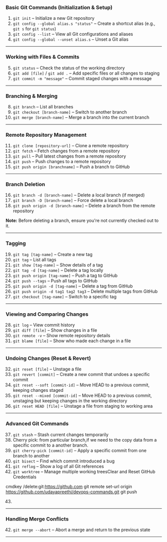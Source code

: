   

### **Basic Git Commands (Initialization & Setup)**
1. `git init` – Initialize a new Git repository  
2. `git config --global alias.s "status"` – Create a shortcut alias (e.g., `git s` for `git status`)  
3. `git config --list` – View all Git configurations and aliases  
4. `git config --global --unset alias.s` – Unset a Git alias  

---

### **Working with Files & Commits**
5. `git status` – Check the status of the working directory  
6. `git add [file]` / `git add .` – Add specific files or all changes to staging  
7. `git commit -m "message"` – Commit staged changes with a message  

---

### **Branching & Merging**
8. `git branch` – List all branches  
9. `git checkout [branch-name]` – Switch to another branch  
10. `git merge [branch-name]` – Merge a branch into the current branch  

---

### **Remote Repository Management**
11. `git clone [repository-url]` – Clone a remote repository  
12. `git fetch` – Fetch changes from a remote repository  
13. `git pull` – Pull latest changes from a remote repository  
14. `git push` – Push changes to a remote repository  
15. `git push origin [branchname]` – Push a branch to GitHub  

---

### **Branch Deletion**
16. `git branch -d [branch-name]` – Delete a local branch (if merged)  
17. `git branch -D [branch-name]` – Force delete a local branch  
18. `git push origin -d [branch-name]` – Delete a branch from the remote repository  

**Note:** Before deleting a branch, ensure you're not currently checked out to it.  

---

### **Tagging**
19. `git tag [tag-name]` – Create a new tag  
20. `git tag` – List all tags  
21. `git show [tag-name]` – Show details of a tag  
22. `git tag -d [tag-name]` – Delete a tag locally  
23. `git push origin [tag-name]` – Push a tag to GitHub  
24. `git push --tags` – Push all tags to GitHub  
25. `git push origin -d [tag-name]` – Delete a tag from GitHub  
26. `git push origin -d tag1 tag2 tag3` – Delete multiple tags from GitHub  
27. `git checkout [tag-name]` – Switch to a specific tag  

---

### **Viewing and Comparing Changes**
28. `git log` – View commit history  
29. `git diff [file]` – Show changes in a file  
30. `git remote -v` – Show remote repository details  
31. `git blame [file]` – Show who made each change in a file  

---

### **Undoing Changes (Reset & Revert)**
32. `git reset [file]` – Unstage a file  
33. `git revert [commit]` – Create a new commit that undoes a specific commit  
34. `git reset --soft [commit-id]` – Move HEAD to a previous commit, keeping changes staged  
35. `git reset --mixed [commit-id]` – Move HEAD to a previous commit, unstaging but keeping changes in the working directory  
36. `git reset HEAD [file]` – Unstage a file from staging to working area  

---

### **Advanced Git Commands**
37. `git stash` – Stash current changes temporarily
38.  Cherry pick: from particular branch,if we need to the copy data from a specific commit to a another branch.
39. `git cherry-pick [commit-id]` – Apply a specific commit from one branch to another  
40. `git bisect` – Find which commit introduced a bug  
41. `git reflog` – Show a log of all Git references  
42. `git worktree` – Manage multiple working treesClear and Reset GitHub Credentials

cmdkey /delete:git:https://github.com
git remote set-url origin https://github.com/udayapreethi/devops-commands.git
git push



43.  

---

### **Handling Merge Conflicts**
42. `git merge --abort` – Abort a merge and return to the previous state  

---

